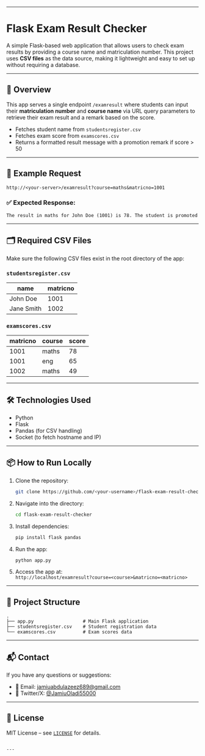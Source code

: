 

---
# Flask Exam Result Checker

A simple Flask-based web application that allows users to check exam results by providing a course name and matriculation number. This project uses **CSV files** as the data source, making it lightweight and easy to set up without requiring a database.

---

## 🚀 Overview

This app serves a single endpoint `/examresult` where students can input their **matriculation number** and **course name** via URL query parameters to retrieve their exam result and a remark based on the score.

- Fetches student name from `studentsregister.csv`
- Fetches exam score from `examscores.csv`
- Returns a formatted result message with a promotion remark if score > 50

---

## 🧾 Example Request

```
http://<your-server>/examresult?course=maths&matricno=1001
```

### ✅ Expected Response:

```
The result in maths for John Doe (1001) is 78. The student is promoted
```

---

## 🗂️ Required CSV Files

Make sure the following CSV files exist in the root directory of the app:

### `studentsregister.csv`

| name         | matricno |
|--------------|----------|
| John Doe     | 1001     |
| Jane Smith   | 1002     |

### `examscores.csv`

| matricno | course | score |
|----------|--------|-------|
| 1001     | maths  | 78    |
| 1001     | eng    | 65    |
| 1002     | maths  | 49    |

---

## 🛠️ Technologies Used

- Python
- Flask
- Pandas (for CSV handling)
- Socket (to fetch hostname and IP)

---

## 📦 How to Run Locally

1. Clone the repository:

   ```bash
   git clone https://github.com/<your-username>/flask-exam-result-checker.git
   ```

2. Navigate into the directory:

   ```bash
   cd flask-exam-result-checker
   ```

3. Install dependencies:

   ```bash
   pip install flask pandas
   ```

4. Run the app:

   ```bash
   python app.py
   ```

5. Access the app at:  
   `http://localhost/examresult?course=<course>&matricno=<matricno>`

---

## 📁 Project Structure

```
.
├── app.py                  # Main Flask application
├── studentsregister.csv    # Student registration data
└── examscores.csv          # Exam scores data
```

---

## 📬 Contact

If you have any questions or suggestions:

- 📧 Email: [jamiuabdulazeez689@gmail.com](mailto:jamiuabdulazeez689@gmail.com)
- 💼 Twitter/X: [@JamiuOladi55000](https://x.com/JamiuOladi55000?t=AfyCwGxAg0OnFC0EBw1nqw&s=09)

---

## 📜 License

MIT License – see [`LICENSE`](LICENSE) for details.
```

---
